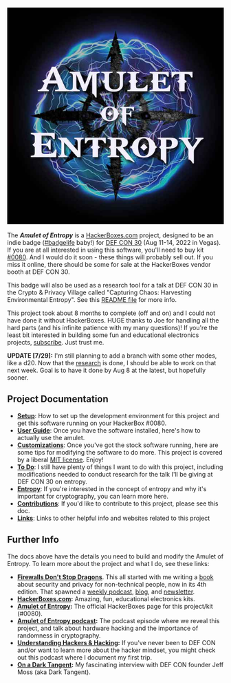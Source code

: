 ![Amulet of Entropy](docs/images/amulet-logo.jpg)

The ***Amulet of Entropy*** is a [HackerBoxes.com](https://hackerboxes.com) project, designed to be an indie badge ([#badgelife](https://www.vice.com/en/article/vbne9a/a-history-of-badgelife-def-cons-unlikely-obsession-with-artistic-circuit-boards) baby!) for [DEF CON 30](https://defcon.org/html/defcon-30/dc-30-index.html) (Aug 11-14, 2022 in Vegas). If you are at all interested in using this software, you'll need to buy kit [#0080](https://hackerboxes.com/products/hackerbox-0080-entropy). And I would do it soon - these things will probably sell out. If you miss it online, there should be some for sale at the HackerBoxes vendor booth at DEF CON 30.

This badge will also be used as a research tool for a talk at DEF CON 30 in the Crypto & Privacy Village called "Capturing Chaos: Harvesting Environmental Entropy". See this [README file](research/README.md) for more info.

This project took about 8 months to complete (off and on) and I could not have done it without HackerBoxes. HUGE thanks to Joe for handling all the hard parts (and his infinite patience with my many questions)! If you're the least bit interested in building some fun and educational electronics projects, [subscribe](https://hackerboxes.com/products/hackerbox-monthly-subscription). Just trust me.

**UPDATE [7/29]:** I'm still planning to add a branch with some other modes, like a d20. Now that the [research](research/README.md) is done, I should be able to work on that next week. Goal is to have it done by Aug 8 at the latest, but hopefully sooner.

## Project Documentation


* **[Setup](docs/Setup.md)**: How to set up the development environment for this project and get this software running on your HackerBox #0080.
* **[User Guide](docs/UserGuide.md)**: Once you have the software installed, here's how to actually use the amulet.
* **[Customizations](docs/Customize.md)**: Once you've got the stock software running, here are some tips for modifying the software to do more. This project is covered by a liberal [MIT license](LICENSE.md). Enjoy!
* **[To Do](docs/TODO.md)**: I still have plenty of things I want to do with this project, including modifications needed to conduct research for the talk I'll be giving at DEF CON 30 on entropy.
* **[Entropy](docs/Entropy.md)**: If you're interested in the concept of entropy and why it's important for cryptography, you can learn more here.
* **[Contributions](docs/Contrib.md)**: If you'd like to contribute to this project, please see this doc.
* **[Links](docs/Links.md)**: Links to other helpful info and websites related to this project

## Further Info

The docs above have the details you need to build and modify the Amulet of Entropy. To learn more about the project and what I do, see these links:

* **[Firewalls Don't Stop Dragons](https://firewallsdontstopdragons.com/)**. This all started with me writing a [book](https://firewallsdontstopdragons.com/buy-the-book/) about security and privacy for non-technical people, now in its 4th edition. That spawned a [weekly podcast](https://firewallsdontstopdragons.com/podcast/), [blog](https://firewallsdontstopdragons.com/), and [newsletter](https://firewallsdontstopdragons.com/newsletter/new-newsletter/).
* **[HackerBoxes.com](https://hackerboxes.com):** Amazing, fun, educational electronics kits. 
* **[Amulet of Entropy](https://hackerboxes.com/products/hackerbox-0080-entropy):** The official HackerBoxes page for this project/kit (#0080).
* **[Amulet of Entropy podcast](https://podcast.firewallsdontstopdragons.com/):** The podcast episode where we reveal this project, and talk about hardware hacking and the importance of randomness in cryptography.
* **[Understanding Hackers & Hacking](https://podcast.firewallsdontstopdragons.com/2021/08/11/understanding-hackers-hacking/):** If you've never been to DEF CON and/or want to learn more about the hacker mindset, you might check out this podcast where I document my first trip.
* **[On a Dark Tangent](https://podcast.firewallsdontstopdragons.com/2021/08/16/on-a-dark-tangent//):** My fascinating interview with DEF CON founder Jeff Moss (aka Dark Tangent).

